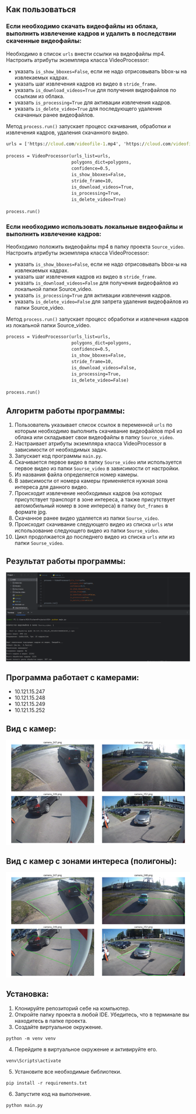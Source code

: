 ## Как пользоваться
### Если необходимо скачать видеофайлы из облака, выполнить извлечение кадров и удалить в последствии скаченные видеофайлы:
Необходимо в список `urls` внести ссылки на видеофайлы mp4.  
Настроить атрибуты экземпляра класса VideoProcessor:  
 - указать `is_show_bboxes=False`, если не надо отрисовывать bbox-ы на извлекаемых кадрах.  
 - указать шаг извлечения кадров из видео в `stride_frame`.  
 - указать `is_download_videos=True` для получения видеофайлов по ссылкам из облака.  
 - указать `is_processing=True` для активации извлечения кадров.  
 - указать `is_delete_video=True` для последующего удаления скачанных ранее видеофайлов.

Метод `process.run()` запускает процесс скачивания, обработки и извлечения кадров, удаления скачанного видео.  
```cmd
urls = ['https://cloud.com/videofile-1.mp4', 'https://cloud.com/videofile-2.mp4']

process = VideoProcessor(urls_list=urls,
                         polygons_dict=polygons,
                         confidence=0.5,
                         is_show_bboxes=False,
                         stride_frame=10,
                         is_download_videos=True,
                         is_processing=True,
                         is_delete_video=True)

process.run()
```

  
### Если необходимо использовать локальные видеофайлы и выполнить извлечение кадров:
Необходимо положить видеофайлы mp4 в папку проекта `Source_video`.
Настроить атрибуты экземпляра класса VideoProcessor:  
 - указать `is_show_bboxes=False`, если не надо отрисовывать bbox-ы на извлекаемых кадрах.  
 - указать шаг извлечения кадров из видео в `stride_frame`.  
 - указать `is_download_videos=False` для получения видеофайлов из локальной папки Source_video.  
 - указать `is_processing=True` для активации извлечения кадров.  
 - указать `is_delete_video=False` для запрета удаления видеофайлов из папки Source_video.  

Метод `process.run()` запускает процесс обработки и извлечения кадров из локальной папки Source_video.  
```cmd
process = VideoProcessor(urls_list=urls,
                         polygons_dict=polygons,
                         confidence=0.5,
                         is_show_bboxes=False,
                         stride_frame=10,
                         is_download_videos=False,
                         is_processing=True,
                         is_delete_video=False)

process.run()
```

## Алгоритм работы программы:
1. Пользователь указывает список ссылок в переменной `urls` по которым необходимо выполнить скачивание видеофайлов mp4 из облака или складывает свои видеофайлы в папку `Source_video`.  
2. Настраивает атрибуты экземпляра класса VideoProcessor в зависимости от необходимых задач.
3. Запускает код программы `main.py`.  
4. Скачивается первое видео в папку `Sourse_video` или используется первое видео из папки `Sourse_video` в зависимости от настройки.
5. Из названия файла определяется номер камеры.
6. В зависимости от номера камеры применяется нужная зона интереса для данного видео.  
7. Происходит извлечение необходимых кадров (на которых присутствует транспорт в зоне интереса, а также присутствует автомобильный номер в зоне интереса) в папку `Out_frames` в формате jpg.  
8. Скачанное ранее видео удаляется из папки `Sourse_video`.  
9. Происходит скачивание следующего видео из списка `urls` или использование следующего видео из папки `Sourse_video`. 
10. Цикл продолжается до последнего видео из списка `urls` или из папки `Sourse_video`.  


## Результат работы программы:
![code_end](Materials/out.png)

## Программа работает с камерами:  
 - 10.121.15.247  
 - 10.121.15.248  
 - 10.121.15.249  
 - 10.121.15.252

## Вид с камер:
![View from all cameras](Materials/all_cameras_view.png)  

## Вид с камер с зонами интереса (полигоны):
![View polygons from all cameras](Materials/all_cameras_polygon.png)  

## Установка:
1. Клонируйте репозиторий себе на компьютер.
2. Откройте папку проекта в любой IDE. Убедитесь, что в терминале вы находитесь в папке проекта.
3. Создайте виртуальное окружение.  
```shell
python -m venv venv
```
4. Перейдите в виртуальное окружение и активируйте его.
```shell
venv\Scripts\activate
``` 
5. Установите все необходимые библиотеки. 
```shell
pip install -r requirements.txt
```
6. Запустите код на выполнение.
```shell
python main.py
```



